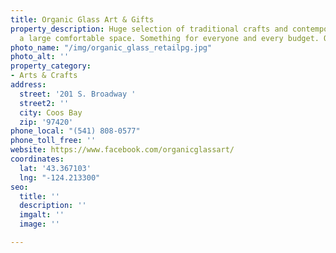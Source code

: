 ```yaml
---
title: Organic Glass Art & Gifts
property_description: Huge selection of traditional crafts and contemporary art in
  a large comfortable space. Something for everyone and every budget. Open daily Noon-5pm.
photo_name: "/img/organic_glass_retailpg.jpg"
photo_alt: ''
property_category:
- Arts & Crafts
address:
  street: '201 S. Broadway '
  street2: ''
  city: Coos Bay
  zip: '97420'
phone_local: "(541) 808-0577"
phone_toll_free: ''
website: https://www.facebook.com/organicglassart/
coordinates:
  lat: '43.367103'
  lng: "-124.213300"
seo:
  title: ''
  description: ''
  imgalt: ''
  image: ''

---
```


